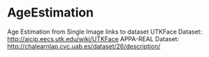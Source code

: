 # AgeEstimation
Age Estimation from Single Image
links to dataset
UTKFace Dataset: http://aicip.eecs.utk.edu/wiki/UTKFace
APPA-REAL Dataset: http://chalearnlap.cvc.uab.es/dataset/26/description/
